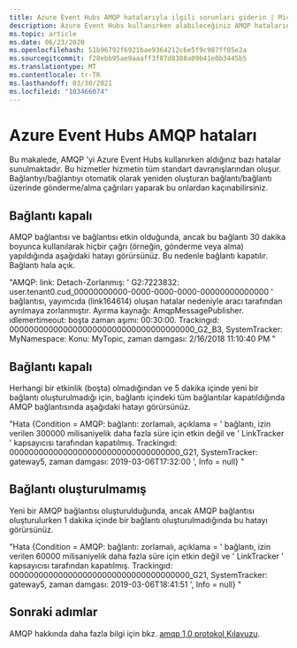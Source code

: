 ```yaml
---
title: Azure Event Hubs AMQP hatalarıyla ilgili sorunları giderin | Microsoft Docs
description: Azure Event Hubs kullanırken alabileceğiniz AMQP hatalarının bir listesini ve bu hataların nedenlerini sağlar.
ms.topic: article
ms.date: 06/23/2020
ms.openlocfilehash: 51b96792f6921bae9364212c6e5f9c987ff05e2a
ms.sourcegitcommit: f28ebb95ae9aaaff3f87d8388a09b41e0b3445b5
ms.translationtype: MT
ms.contentlocale: tr-TR
ms.lasthandoff: 03/30/2021
ms.locfileid: "103466074"
---
```

# <a name="amqp-errors-in-azure-event-hubs"></a>Azure Event Hubs AMQP hataları
Bu makalede, AMQP 'yi Azure Event Hubs kullanırken aldığınız bazı hatalar sunulmaktadır. Bu hizmetler hizmetin tüm standart davranışlarından oluşur. Bağlantıyı/bağlantıyı otomatik olarak yeniden oluşturan bağlantı/bağlantı üzerinde gönderme/alma çağrıları yaparak bu onlardan kaçınabilirsiniz.

## <a name="link-is-closed"></a>Bağlantı kapalı 
AMQP bağlantısı ve bağlantısı etkin olduğunda, ancak bu bağlantı 30 dakika boyunca kullanılarak hiçbir çağrı (örneğin, gönderme veya alma) yapıldığında aşağıdaki hatayı görürsünüz. Bu nedenle bağlantı kapatılır. Bağlantı hala açık.

"AMQP: link: Detach-Zorlanmış: ' G2:7223832: user.tenant0.cud_00000000000-0000-0000-0000-00000000000000 ' bağlantısı, yayımcıda (link164614) oluşan hatalar nedeniyle aracı tarafından ayrılmaya zorlanmıştır. Ayırma kaynağı: AmqpMessagePublisher. ıdlemertimeout: boşta zaman aşımı: 00:30:00. Trackingıd: 00000000000000000000000000000000000000_G2_B3, SystemTracker: MyNamespace: Konu: MyTopic, zaman damgası: 2/16/2018 11:10:40 PM "

## <a name="connection-is-closed"></a>Bağlantı kapalı
Herhangi bir etkinlik (boşta) olmadığından ve 5 dakika içinde yeni bir bağlantı oluşturulmadığı için, bağlantı içindeki tüm bağlantılar kapatıldığında AMQP bağlantısında aşağıdaki hatayı görürsünüz.

"Hata {Condition = AMQP: bağlantı: zorlamalı, açıklama = ' bağlantı, izin verilen 300000 milisaniyelik daha fazla süre için etkin değil ve ' LinkTracker ' kapsayıcısı tarafından kapatılmış. Trackingıd: 00000000000000000000000000000000000_G21, SystemTracker: gateway5, zaman damgası: 2019-03-06T17:32:00 ', Info = null} "

## <a name="link-isnt-created"></a>Bağlantı oluşturulmamış 
Yeni bir AMQP bağlantısı oluşturulduğunda, ancak AMQP bağlantısı oluşturulurken 1 dakika içinde bir bağlantı oluşturulmadığında bu hatayı görürsünüz.

"Hata {Condition = AMQP: bağlantı: zorlamalı, açıklama = ' bağlantı, izin verilen 60000 milisaniyelik daha fazla süre için etkin değil ve ' LinkTracker ' kapsayıcısı tarafından kapatılmış. Trackingıd: 0000000000000000000000000000000000000_G21, SystemTracker: gateway5, zaman damgası: 2019-03-06T18:41:51 ', Info = null} "

## <a name="next-steps"></a>Sonraki adımlar
AMQP hakkında daha fazla bilgi için bkz. [amqp 1,0 protokol Kılavuzu](../service-bus-messaging/service-bus-amqp-protocol-guide.md).
